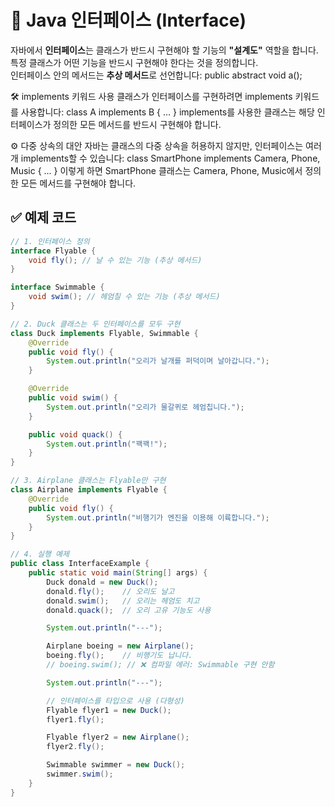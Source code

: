 # 📘 Java 인터페이스 (Interface)

자바에서 **인터페이스**는 클래스가 반드시 구현해야 할 기능의 **"설계도"** 역할을 합니다.  
특정 클래스가 어떤 기능을 반드시 구현해야 한다는 것을 정의합니다.  
인터페이스 안의 메서드는 **추상 메서드**로 선언합니다:
public abstract void a();

🛠️ implements 키워드 사용
클래스가 인터페이스를 구현하려면 implements 키워드를 사용합니다:
class A implements B {
    ...
}
implements를 사용한 클래스는 해당 인터페이스가 정의한 모든 메서드를 반드시 구현해야 합니다.

⚙️ 다중 상속의 대안
자바는 클래스의 다중 상속을 허용하지 않지만,
인터페이스는 여러 개 implements할 수 있습니다:
class SmartPhone implements Camera, Phone, Music {
    ...
}
이렇게 하면 SmartPhone 클래스는 Camera, Phone, Music에서 정의한 모든 메서드를 구현해야 합니다.

## ✅ 예제 코드
```java
// 1. 인터페이스 정의
interface Flyable {
    void fly(); // 날 수 있는 기능 (추상 메서드)
}

interface Swimmable {
    void swim(); // 헤엄칠 수 있는 기능 (추상 메서드)
}

// 2. Duck 클래스는 두 인터페이스를 모두 구현
class Duck implements Flyable, Swimmable {
    @Override
    public void fly() {
        System.out.println("오리가 날개를 퍼덕이며 날아갑니다.");
    }

    @Override
    public void swim() {
        System.out.println("오리가 물갈퀴로 헤엄칩니다.");
    }

    public void quack() {
        System.out.println("꽥꽥!");
    }
}

// 3. Airplane 클래스는 Flyable만 구현
class Airplane implements Flyable {
    @Override
    public void fly() {
        System.out.println("비행기가 엔진을 이용해 이륙합니다.");
    }
}

// 4. 실행 예제
public class InterfaceExample {
    public static void main(String[] args) {
        Duck donald = new Duck();
        donald.fly();    // 오리도 날고
        donald.swim();   // 오리는 헤엄도 치고
        donald.quack();  // 오리 고유 기능도 사용

        System.out.println("---");

        Airplane boeing = new Airplane();
        boeing.fly();    // 비행기도 납니다.
        // boeing.swim(); // ❌ 컴파일 에러: Swimmable 구현 안함

        System.out.println("---");

        // 인터페이스를 타입으로 사용 (다형성)
        Flyable flyer1 = new Duck();
        flyer1.fly();

        Flyable flyer2 = new Airplane();
        flyer2.fly();

        Swimmable swimmer = new Duck();
        swimmer.swim();
    }
}

